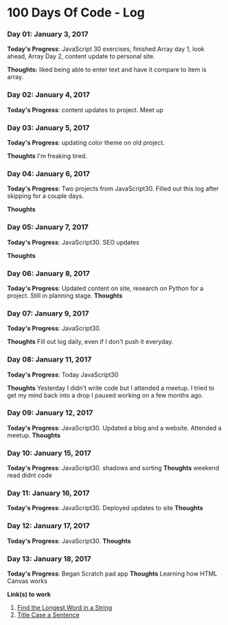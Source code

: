 # 100 Days Of Code - Log

### Day 01: January 3, 2017

**Today's Progress**: JavaScript 30 exercises, finished Array day 1, look ahead, Array Day 2, content update to personal site.

**Thoughts:** liked being able to enter text and have it compare to item is array.


### Day 02: January 4, 2017

**Today's Progress**: content updates to project. Meet up


### Day 03: January 5, 2017

**Today's Progress**: updating color theme on old project.

**Thoughts** I'm freaking tired.

### Day 04: January 6, 2017

**Today's Progress**: Two projects from JavaScript30. Filled out this log after skipping for a couple days.

**Thoughts**

### Day 05: January 7, 2017

**Today's Progress**: JavaScript30. SEO updates

**Thoughts**

### Day 06: January 8, 2017

**Today's Progress**: Updated content on site, research on Python for a project. Still in planning stage.
**Thoughts**
### Day 07: January 9, 2017

**Today's Progress**: JavaScript30.

**Thoughts**  Fill out log daily, even if I don't push it everyday.
### Day 08: January 11, 2017

**Today's Progress**: Today JavaScript30

**Thoughts** Yesterday I didn't write code but I attended a meetup. I tried to get my mind back into a drop I paused working on a few months ago.

### Day 09: January 12, 2017

**Today's Progress**: JavaScript30. Updated a blog and a website. Attended a meetup.
**Thoughts**

### Day 10: January 15, 2017

**Today's Progress**: JavaScript30. shadows and sorting
**Thoughts**
weekend read didnt code

### Day 11: January 16, 2017

**Today's Progress**: JavaScript30. Deployed updates to site
**Thoughts**


### Day 12: January 17, 2017

**Today's Progress**: JavaScript30.
**Thoughts**

### Day 13: January 18, 2017

**Today's Progress**: Began Scratch pad app
**Thoughts**
Learning how HTML Canvas works

**Link(s) to work**
1. [Find the Longest Word in a String](https://www.freecodecamp.com/challenges/find-the-longest-word-in-a-string)
2. [Title Case a Sentence](https://www.freecodecamp.com/challenges/title-case-a-sentence)
